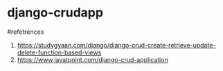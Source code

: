 # django-crudapp

#refetrences 
1. https://studygyaan.com/django/django-crud-create-retrieve-update-delete-function-based-views
2. https://www.javatpoint.com/django-crud-application
